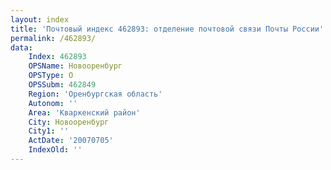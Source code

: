 ```yaml
---
layout: index
title: 'Почтовый индекс 462893: отделение почтовой связи Почты России'
permalink: /462893/
data:
    Index: 462893
    OPSName: Новооренбург
    OPSType: О
    OPSSubm: 462849
    Region: 'Оренбургская область'
    Autonom: ''
    Area: 'Кваркенский район'
    City: Новооренбург
    City1: ''
    ActDate: '20070705'
    IndexOld: ''
---
```

